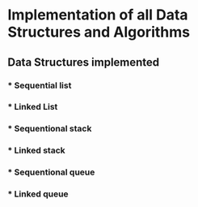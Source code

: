 # Implementation of all Data Structures and Algorithms

## Data Structures implemented
### * Sequential list
### * Linked List
### * Sequentional stack
### * Linked stack
### * Sequentional queue
### * Linked queue

